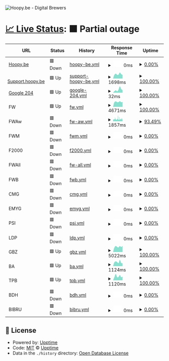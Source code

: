 ![Hoopy.be - Digital Brewers](https://hoopy.be/img/Hoopy.be-logo.jpg "Hoopy.be - Digital Brewers")

# [📈 Live Status](https://hoopybe.github.io/uptime): <!--live status--> **🟧 Partial outage**

<!--start: status pages-->
<!-- This summary is generated by Upptime (https://github.com/upptime/upptime) -->
<!-- Do not edit this manually, your changes will be overwritten -->
<!-- prettier-ignore -->
| URL | Status | History | Response Time | Uptime |
| --- | ------ | ------- | ------------- | ------ |
| <img alt="" src="https://icons.duckduckgo.com/ip3/hoopy.be.ico" height="13"> [Hoopy.be](https://hoopy.be) | 🟥 Down | [hoopy-be.yml](https://github.com/hoopybe/uptime/commits/HEAD/history/hoopy-be.yml) | <details><summary><img alt="Response time graph" src="./graphs/hoopy-be/response-time-week.png" height="20"> 0ms</summary><br><a href="https://hoopybe.github.io/uptime/history/hoopy-be"><img alt="Response time 874" src="https://img.shields.io/endpoint?url=https%3A%2F%2Fraw.githubusercontent.com%2Fhoopybe%2Fuptime%2FHEAD%2Fapi%2Fhoopy-be%2Fresponse-time.json"></a><br><a href="https://hoopybe.github.io/uptime/history/hoopy-be"><img alt="24-hour response time 0" src="https://img.shields.io/endpoint?url=https%3A%2F%2Fraw.githubusercontent.com%2Fhoopybe%2Fuptime%2FHEAD%2Fapi%2Fhoopy-be%2Fresponse-time-day.json"></a><br><a href="https://hoopybe.github.io/uptime/history/hoopy-be"><img alt="7-day response time 0" src="https://img.shields.io/endpoint?url=https%3A%2F%2Fraw.githubusercontent.com%2Fhoopybe%2Fuptime%2FHEAD%2Fapi%2Fhoopy-be%2Fresponse-time-week.json"></a><br><a href="https://hoopybe.github.io/uptime/history/hoopy-be"><img alt="30-day response time 0" src="https://img.shields.io/endpoint?url=https%3A%2F%2Fraw.githubusercontent.com%2Fhoopybe%2Fuptime%2FHEAD%2Fapi%2Fhoopy-be%2Fresponse-time-month.json"></a><br><a href="https://hoopybe.github.io/uptime/history/hoopy-be"><img alt="1-year response time 889" src="https://img.shields.io/endpoint?url=https%3A%2F%2Fraw.githubusercontent.com%2Fhoopybe%2Fuptime%2FHEAD%2Fapi%2Fhoopy-be%2Fresponse-time-year.json"></a></details> | <details><summary><a href="https://hoopybe.github.io/uptime/history/hoopy-be">0.00%</a></summary><a href="https://hoopybe.github.io/uptime/history/hoopy-be"><img alt="All-time uptime 89.22%" src="https://img.shields.io/endpoint?url=https%3A%2F%2Fraw.githubusercontent.com%2Fhoopybe%2Fuptime%2FHEAD%2Fapi%2Fhoopy-be%2Fuptime.json"></a><br><a href="https://hoopybe.github.io/uptime/history/hoopy-be"><img alt="24-hour uptime 0.00%" src="https://img.shields.io/endpoint?url=https%3A%2F%2Fraw.githubusercontent.com%2Fhoopybe%2Fuptime%2FHEAD%2Fapi%2Fhoopy-be%2Fuptime-day.json"></a><br><a href="https://hoopybe.github.io/uptime/history/hoopy-be"><img alt="7-day uptime 0.00%" src="https://img.shields.io/endpoint?url=https%3A%2F%2Fraw.githubusercontent.com%2Fhoopybe%2Fuptime%2FHEAD%2Fapi%2Fhoopy-be%2Fuptime-week.json"></a><br><a href="https://hoopybe.github.io/uptime/history/hoopy-be"><img alt="30-day uptime 0.00%" src="https://img.shields.io/endpoint?url=https%3A%2F%2Fraw.githubusercontent.com%2Fhoopybe%2Fuptime%2FHEAD%2Fapi%2Fhoopy-be%2Fuptime-month.json"></a><br><a href="https://hoopybe.github.io/uptime/history/hoopy-be"><img alt="1-year uptime 65.80%" src="https://img.shields.io/endpoint?url=https%3A%2F%2Fraw.githubusercontent.com%2Fhoopybe%2Fuptime%2FHEAD%2Fapi%2Fhoopy-be%2Fuptime-year.json"></a></details>
| <img alt="" src="https://icons.duckduckgo.com/ip3/support.hoopy.be.ico" height="13"> [Support.hoopy.be](https://support.hoopy.be) | 🟩 Up | [support-hoopy-be.yml](https://github.com/hoopybe/uptime/commits/HEAD/history/support-hoopy-be.yml) | <details><summary><img alt="Response time graph" src="./graphs/support-hoopy-be/response-time-week.png" height="20"> 1698ms</summary><br><a href="https://hoopybe.github.io/uptime/history/support-hoopy-be"><img alt="Response time 1783" src="https://img.shields.io/endpoint?url=https%3A%2F%2Fraw.githubusercontent.com%2Fhoopybe%2Fuptime%2FHEAD%2Fapi%2Fsupport-hoopy-be%2Fresponse-time.json"></a><br><a href="https://hoopybe.github.io/uptime/history/support-hoopy-be"><img alt="24-hour response time 1437" src="https://img.shields.io/endpoint?url=https%3A%2F%2Fraw.githubusercontent.com%2Fhoopybe%2Fuptime%2FHEAD%2Fapi%2Fsupport-hoopy-be%2Fresponse-time-day.json"></a><br><a href="https://hoopybe.github.io/uptime/history/support-hoopy-be"><img alt="7-day response time 1698" src="https://img.shields.io/endpoint?url=https%3A%2F%2Fraw.githubusercontent.com%2Fhoopybe%2Fuptime%2FHEAD%2Fapi%2Fsupport-hoopy-be%2Fresponse-time-week.json"></a><br><a href="https://hoopybe.github.io/uptime/history/support-hoopy-be"><img alt="30-day response time 1625" src="https://img.shields.io/endpoint?url=https%3A%2F%2Fraw.githubusercontent.com%2Fhoopybe%2Fuptime%2FHEAD%2Fapi%2Fsupport-hoopy-be%2Fresponse-time-month.json"></a><br><a href="https://hoopybe.github.io/uptime/history/support-hoopy-be"><img alt="1-year response time 1737" src="https://img.shields.io/endpoint?url=https%3A%2F%2Fraw.githubusercontent.com%2Fhoopybe%2Fuptime%2FHEAD%2Fapi%2Fsupport-hoopy-be%2Fresponse-time-year.json"></a></details> | <details><summary><a href="https://hoopybe.github.io/uptime/history/support-hoopy-be">100.00%</a></summary><a href="https://hoopybe.github.io/uptime/history/support-hoopy-be"><img alt="All-time uptime 99.98%" src="https://img.shields.io/endpoint?url=https%3A%2F%2Fraw.githubusercontent.com%2Fhoopybe%2Fuptime%2FHEAD%2Fapi%2Fsupport-hoopy-be%2Fuptime.json"></a><br><a href="https://hoopybe.github.io/uptime/history/support-hoopy-be"><img alt="24-hour uptime 100.00%" src="https://img.shields.io/endpoint?url=https%3A%2F%2Fraw.githubusercontent.com%2Fhoopybe%2Fuptime%2FHEAD%2Fapi%2Fsupport-hoopy-be%2Fuptime-day.json"></a><br><a href="https://hoopybe.github.io/uptime/history/support-hoopy-be"><img alt="7-day uptime 100.00%" src="https://img.shields.io/endpoint?url=https%3A%2F%2Fraw.githubusercontent.com%2Fhoopybe%2Fuptime%2FHEAD%2Fapi%2Fsupport-hoopy-be%2Fuptime-week.json"></a><br><a href="https://hoopybe.github.io/uptime/history/support-hoopy-be"><img alt="30-day uptime 100.00%" src="https://img.shields.io/endpoint?url=https%3A%2F%2Fraw.githubusercontent.com%2Fhoopybe%2Fuptime%2FHEAD%2Fapi%2Fsupport-hoopy-be%2Fuptime-month.json"></a><br><a href="https://hoopybe.github.io/uptime/history/support-hoopy-be"><img alt="1-year uptime 100.00%" src="https://img.shields.io/endpoint?url=https%3A%2F%2Fraw.githubusercontent.com%2Fhoopybe%2Fuptime%2FHEAD%2Fapi%2Fsupport-hoopy-be%2Fuptime-year.json"></a></details>
| <img alt="" src="https://icons.duckduckgo.com/ip3/google.com.ico" height="13"> [Google 204](https://google.com/generate_204) | 🟩 Up | [google-204.yml](https://github.com/hoopybe/uptime/commits/HEAD/history/google-204.yml) | <details><summary><img alt="Response time graph" src="./graphs/google-204/response-time-week.png" height="20"> 32ms</summary><br><a href="https://hoopybe.github.io/uptime/history/google-204"><img alt="Response time 53" src="https://img.shields.io/endpoint?url=https%3A%2F%2Fraw.githubusercontent.com%2Fhoopybe%2Fuptime%2FHEAD%2Fapi%2Fgoogle-204%2Fresponse-time.json"></a><br><a href="https://hoopybe.github.io/uptime/history/google-204"><img alt="24-hour response time 27" src="https://img.shields.io/endpoint?url=https%3A%2F%2Fraw.githubusercontent.com%2Fhoopybe%2Fuptime%2FHEAD%2Fapi%2Fgoogle-204%2Fresponse-time-day.json"></a><br><a href="https://hoopybe.github.io/uptime/history/google-204"><img alt="7-day response time 32" src="https://img.shields.io/endpoint?url=https%3A%2F%2Fraw.githubusercontent.com%2Fhoopybe%2Fuptime%2FHEAD%2Fapi%2Fgoogle-204%2Fresponse-time-week.json"></a><br><a href="https://hoopybe.github.io/uptime/history/google-204"><img alt="30-day response time 32" src="https://img.shields.io/endpoint?url=https%3A%2F%2Fraw.githubusercontent.com%2Fhoopybe%2Fuptime%2FHEAD%2Fapi%2Fgoogle-204%2Fresponse-time-month.json"></a><br><a href="https://hoopybe.github.io/uptime/history/google-204"><img alt="1-year response time 54" src="https://img.shields.io/endpoint?url=https%3A%2F%2Fraw.githubusercontent.com%2Fhoopybe%2Fuptime%2FHEAD%2Fapi%2Fgoogle-204%2Fresponse-time-year.json"></a></details> | <details><summary><a href="https://hoopybe.github.io/uptime/history/google-204">100.00%</a></summary><a href="https://hoopybe.github.io/uptime/history/google-204"><img alt="All-time uptime 100.00%" src="https://img.shields.io/endpoint?url=https%3A%2F%2Fraw.githubusercontent.com%2Fhoopybe%2Fuptime%2FHEAD%2Fapi%2Fgoogle-204%2Fuptime.json"></a><br><a href="https://hoopybe.github.io/uptime/history/google-204"><img alt="24-hour uptime 100.00%" src="https://img.shields.io/endpoint?url=https%3A%2F%2Fraw.githubusercontent.com%2Fhoopybe%2Fuptime%2FHEAD%2Fapi%2Fgoogle-204%2Fuptime-day.json"></a><br><a href="https://hoopybe.github.io/uptime/history/google-204"><img alt="7-day uptime 100.00%" src="https://img.shields.io/endpoint?url=https%3A%2F%2Fraw.githubusercontent.com%2Fhoopybe%2Fuptime%2FHEAD%2Fapi%2Fgoogle-204%2Fuptime-week.json"></a><br><a href="https://hoopybe.github.io/uptime/history/google-204"><img alt="30-day uptime 100.00%" src="https://img.shields.io/endpoint?url=https%3A%2F%2Fraw.githubusercontent.com%2Fhoopybe%2Fuptime%2FHEAD%2Fapi%2Fgoogle-204%2Fuptime-month.json"></a><br><a href="https://hoopybe.github.io/uptime/history/google-204"><img alt="1-year uptime 100.00%" src="https://img.shields.io/endpoint?url=https%3A%2F%2Fraw.githubusercontent.com%2Fhoopybe%2Fuptime%2FHEAD%2Fapi%2Fgoogle-204%2Fuptime-year.json"></a></details>
| <img alt="" src="https://icons.duckduckgo.com/ip3/null.ico" height="13"> FW | 🟩 Up | [fw.yml](https://github.com/hoopybe/uptime/commits/HEAD/history/fw.yml) | <details><summary><img alt="Response time graph" src="./graphs/fw/response-time-week.png" height="20"> 4671ms</summary><br><a href="https://hoopybe.github.io/uptime/history/fw"><img alt="Response time 4195" src="https://img.shields.io/endpoint?url=https%3A%2F%2Fraw.githubusercontent.com%2Fhoopybe%2Fuptime%2FHEAD%2Fapi%2Ffw%2Fresponse-time.json"></a><br><a href="https://hoopybe.github.io/uptime/history/fw"><img alt="24-hour response time 4649" src="https://img.shields.io/endpoint?url=https%3A%2F%2Fraw.githubusercontent.com%2Fhoopybe%2Fuptime%2FHEAD%2Fapi%2Ffw%2Fresponse-time-day.json"></a><br><a href="https://hoopybe.github.io/uptime/history/fw"><img alt="7-day response time 4671" src="https://img.shields.io/endpoint?url=https%3A%2F%2Fraw.githubusercontent.com%2Fhoopybe%2Fuptime%2FHEAD%2Fapi%2Ffw%2Fresponse-time-week.json"></a><br><a href="https://hoopybe.github.io/uptime/history/fw"><img alt="30-day response time 4629" src="https://img.shields.io/endpoint?url=https%3A%2F%2Fraw.githubusercontent.com%2Fhoopybe%2Fuptime%2FHEAD%2Fapi%2Ffw%2Fresponse-time-month.json"></a><br><a href="https://hoopybe.github.io/uptime/history/fw"><img alt="1-year response time 4737" src="https://img.shields.io/endpoint?url=https%3A%2F%2Fraw.githubusercontent.com%2Fhoopybe%2Fuptime%2FHEAD%2Fapi%2Ffw%2Fresponse-time-year.json"></a></details> | <details><summary><a href="https://hoopybe.github.io/uptime/history/fw">100.00%</a></summary><a href="https://hoopybe.github.io/uptime/history/fw"><img alt="All-time uptime 99.94%" src="https://img.shields.io/endpoint?url=https%3A%2F%2Fraw.githubusercontent.com%2Fhoopybe%2Fuptime%2FHEAD%2Fapi%2Ffw%2Fuptime.json"></a><br><a href="https://hoopybe.github.io/uptime/history/fw"><img alt="24-hour uptime 100.00%" src="https://img.shields.io/endpoint?url=https%3A%2F%2Fraw.githubusercontent.com%2Fhoopybe%2Fuptime%2FHEAD%2Fapi%2Ffw%2Fuptime-day.json"></a><br><a href="https://hoopybe.github.io/uptime/history/fw"><img alt="7-day uptime 100.00%" src="https://img.shields.io/endpoint?url=https%3A%2F%2Fraw.githubusercontent.com%2Fhoopybe%2Fuptime%2FHEAD%2Fapi%2Ffw%2Fuptime-week.json"></a><br><a href="https://hoopybe.github.io/uptime/history/fw"><img alt="30-day uptime 100.00%" src="https://img.shields.io/endpoint?url=https%3A%2F%2Fraw.githubusercontent.com%2Fhoopybe%2Fuptime%2FHEAD%2Fapi%2Ffw%2Fuptime-month.json"></a><br><a href="https://hoopybe.github.io/uptime/history/fw"><img alt="1-year uptime 99.89%" src="https://img.shields.io/endpoint?url=https%3A%2F%2Fraw.githubusercontent.com%2Fhoopybe%2Fuptime%2FHEAD%2Fapi%2Ffw%2Fuptime-year.json"></a></details>
| <img alt="" src="https://icons.duckduckgo.com/ip3/null.ico" height="13"> FWAw | 🟥 Down | [fw-aw.yml](https://github.com/hoopybe/uptime/commits/HEAD/history/fw-aw.yml) | <details><summary><img alt="Response time graph" src="./graphs/fw-aw/response-time-week.png" height="20"> 1857ms</summary><br><a href="https://hoopybe.github.io/uptime/history/fw-aw"><img alt="Response time 1800" src="https://img.shields.io/endpoint?url=https%3A%2F%2Fraw.githubusercontent.com%2Fhoopybe%2Fuptime%2FHEAD%2Fapi%2Ffw-aw%2Fresponse-time.json"></a><br><a href="https://hoopybe.github.io/uptime/history/fw-aw"><img alt="24-hour response time 1796" src="https://img.shields.io/endpoint?url=https%3A%2F%2Fraw.githubusercontent.com%2Fhoopybe%2Fuptime%2FHEAD%2Fapi%2Ffw-aw%2Fresponse-time-day.json"></a><br><a href="https://hoopybe.github.io/uptime/history/fw-aw"><img alt="7-day response time 1857" src="https://img.shields.io/endpoint?url=https%3A%2F%2Fraw.githubusercontent.com%2Fhoopybe%2Fuptime%2FHEAD%2Fapi%2Ffw-aw%2Fresponse-time-week.json"></a><br><a href="https://hoopybe.github.io/uptime/history/fw-aw"><img alt="30-day response time 1857" src="https://img.shields.io/endpoint?url=https%3A%2F%2Fraw.githubusercontent.com%2Fhoopybe%2Fuptime%2FHEAD%2Fapi%2Ffw-aw%2Fresponse-time-month.json"></a><br><a href="https://hoopybe.github.io/uptime/history/fw-aw"><img alt="1-year response time 1816" src="https://img.shields.io/endpoint?url=https%3A%2F%2Fraw.githubusercontent.com%2Fhoopybe%2Fuptime%2FHEAD%2Fapi%2Ffw-aw%2Fresponse-time-year.json"></a></details> | <details><summary><a href="https://hoopybe.github.io/uptime/history/fw-aw">93.49%</a></summary><a href="https://hoopybe.github.io/uptime/history/fw-aw"><img alt="All-time uptime 99.84%" src="https://img.shields.io/endpoint?url=https%3A%2F%2Fraw.githubusercontent.com%2Fhoopybe%2Fuptime%2FHEAD%2Fapi%2Ffw-aw%2Fuptime.json"></a><br><a href="https://hoopybe.github.io/uptime/history/fw-aw"><img alt="24-hour uptime 91.44%" src="https://img.shields.io/endpoint?url=https%3A%2F%2Fraw.githubusercontent.com%2Fhoopybe%2Fuptime%2FHEAD%2Fapi%2Ffw-aw%2Fuptime-day.json"></a><br><a href="https://hoopybe.github.io/uptime/history/fw-aw"><img alt="7-day uptime 93.49%" src="https://img.shields.io/endpoint?url=https%3A%2F%2Fraw.githubusercontent.com%2Fhoopybe%2Fuptime%2FHEAD%2Fapi%2Ffw-aw%2Fuptime-week.json"></a><br><a href="https://hoopybe.github.io/uptime/history/fw-aw"><img alt="30-day uptime 93.55%" src="https://img.shields.io/endpoint?url=https%3A%2F%2Fraw.githubusercontent.com%2Fhoopybe%2Fuptime%2FHEAD%2Fapi%2Ffw-aw%2Fuptime-month.json"></a><br><a href="https://hoopybe.github.io/uptime/history/fw-aw"><img alt="1-year uptime 99.46%" src="https://img.shields.io/endpoint?url=https%3A%2F%2Fraw.githubusercontent.com%2Fhoopybe%2Fuptime%2FHEAD%2Fapi%2Ffw-aw%2Fuptime-year.json"></a></details>
| <img alt="" src="https://icons.duckduckgo.com/ip3/null.ico" height="13"> FWM | 🟥 Down | [fwm.yml](https://github.com/hoopybe/uptime/commits/HEAD/history/fwm.yml) | <details><summary><img alt="Response time graph" src="./graphs/fwm/response-time-week.png" height="20"> 0ms</summary><br><a href="https://hoopybe.github.io/uptime/history/fwm"><img alt="Response time 2108" src="https://img.shields.io/endpoint?url=https%3A%2F%2Fraw.githubusercontent.com%2Fhoopybe%2Fuptime%2FHEAD%2Fapi%2Ffwm%2Fresponse-time.json"></a><br><a href="https://hoopybe.github.io/uptime/history/fwm"><img alt="24-hour response time 0" src="https://img.shields.io/endpoint?url=https%3A%2F%2Fraw.githubusercontent.com%2Fhoopybe%2Fuptime%2FHEAD%2Fapi%2Ffwm%2Fresponse-time-day.json"></a><br><a href="https://hoopybe.github.io/uptime/history/fwm"><img alt="7-day response time 0" src="https://img.shields.io/endpoint?url=https%3A%2F%2Fraw.githubusercontent.com%2Fhoopybe%2Fuptime%2FHEAD%2Fapi%2Ffwm%2Fresponse-time-week.json"></a><br><a href="https://hoopybe.github.io/uptime/history/fwm"><img alt="30-day response time 0" src="https://img.shields.io/endpoint?url=https%3A%2F%2Fraw.githubusercontent.com%2Fhoopybe%2Fuptime%2FHEAD%2Fapi%2Ffwm%2Fresponse-time-month.json"></a><br><a href="https://hoopybe.github.io/uptime/history/fwm"><img alt="1-year response time 0" src="https://img.shields.io/endpoint?url=https%3A%2F%2Fraw.githubusercontent.com%2Fhoopybe%2Fuptime%2FHEAD%2Fapi%2Ffwm%2Fresponse-time-year.json"></a></details> | <details><summary><a href="https://hoopybe.github.io/uptime/history/fwm">0.00%</a></summary><a href="https://hoopybe.github.io/uptime/history/fwm"><img alt="All-time uptime 66.72%" src="https://img.shields.io/endpoint?url=https%3A%2F%2Fraw.githubusercontent.com%2Fhoopybe%2Fuptime%2FHEAD%2Fapi%2Ffwm%2Fuptime.json"></a><br><a href="https://hoopybe.github.io/uptime/history/fwm"><img alt="24-hour uptime 0.00%" src="https://img.shields.io/endpoint?url=https%3A%2F%2Fraw.githubusercontent.com%2Fhoopybe%2Fuptime%2FHEAD%2Fapi%2Ffwm%2Fuptime-day.json"></a><br><a href="https://hoopybe.github.io/uptime/history/fwm"><img alt="7-day uptime 0.00%" src="https://img.shields.io/endpoint?url=https%3A%2F%2Fraw.githubusercontent.com%2Fhoopybe%2Fuptime%2FHEAD%2Fapi%2Ffwm%2Fuptime-week.json"></a><br><a href="https://hoopybe.github.io/uptime/history/fwm"><img alt="30-day uptime 0.00%" src="https://img.shields.io/endpoint?url=https%3A%2F%2Fraw.githubusercontent.com%2Fhoopybe%2Fuptime%2FHEAD%2Fapi%2Ffwm%2Fuptime-month.json"></a><br><a href="https://hoopybe.github.io/uptime/history/fwm"><img alt="1-year uptime 0.00%" src="https://img.shields.io/endpoint?url=https%3A%2F%2Fraw.githubusercontent.com%2Fhoopybe%2Fuptime%2FHEAD%2Fapi%2Ffwm%2Fuptime-year.json"></a></details>
| <img alt="" src="https://icons.duckduckgo.com/ip3/null.ico" height="13"> F2000 | 🟥 Down | [f2000.yml](https://github.com/hoopybe/uptime/commits/HEAD/history/f2000.yml) | <details><summary><img alt="Response time graph" src="./graphs/f2000/response-time-week.png" height="20"> 0ms</summary><br><a href="https://hoopybe.github.io/uptime/history/f2000"><img alt="Response time 0" src="https://img.shields.io/endpoint?url=https%3A%2F%2Fraw.githubusercontent.com%2Fhoopybe%2Fuptime%2FHEAD%2Fapi%2Ff2000%2Fresponse-time.json"></a><br><a href="https://hoopybe.github.io/uptime/history/f2000"><img alt="24-hour response time 0" src="https://img.shields.io/endpoint?url=https%3A%2F%2Fraw.githubusercontent.com%2Fhoopybe%2Fuptime%2FHEAD%2Fapi%2Ff2000%2Fresponse-time-day.json"></a><br><a href="https://hoopybe.github.io/uptime/history/f2000"><img alt="7-day response time 0" src="https://img.shields.io/endpoint?url=https%3A%2F%2Fraw.githubusercontent.com%2Fhoopybe%2Fuptime%2FHEAD%2Fapi%2Ff2000%2Fresponse-time-week.json"></a><br><a href="https://hoopybe.github.io/uptime/history/f2000"><img alt="30-day response time 0" src="https://img.shields.io/endpoint?url=https%3A%2F%2Fraw.githubusercontent.com%2Fhoopybe%2Fuptime%2FHEAD%2Fapi%2Ff2000%2Fresponse-time-month.json"></a><br><a href="https://hoopybe.github.io/uptime/history/f2000"><img alt="1-year response time 0" src="https://img.shields.io/endpoint?url=https%3A%2F%2Fraw.githubusercontent.com%2Fhoopybe%2Fuptime%2FHEAD%2Fapi%2Ff2000%2Fresponse-time-year.json"></a></details> | <details><summary><a href="https://hoopybe.github.io/uptime/history/f2000">0.00%</a></summary><a href="https://hoopybe.github.io/uptime/history/f2000"><img alt="All-time uptime 48.15%" src="https://img.shields.io/endpoint?url=https%3A%2F%2Fraw.githubusercontent.com%2Fhoopybe%2Fuptime%2FHEAD%2Fapi%2Ff2000%2Fuptime.json"></a><br><a href="https://hoopybe.github.io/uptime/history/f2000"><img alt="24-hour uptime 0.00%" src="https://img.shields.io/endpoint?url=https%3A%2F%2Fraw.githubusercontent.com%2Fhoopybe%2Fuptime%2FHEAD%2Fapi%2Ff2000%2Fuptime-day.json"></a><br><a href="https://hoopybe.github.io/uptime/history/f2000"><img alt="7-day uptime 0.00%" src="https://img.shields.io/endpoint?url=https%3A%2F%2Fraw.githubusercontent.com%2Fhoopybe%2Fuptime%2FHEAD%2Fapi%2Ff2000%2Fuptime-week.json"></a><br><a href="https://hoopybe.github.io/uptime/history/f2000"><img alt="30-day uptime 0.00%" src="https://img.shields.io/endpoint?url=https%3A%2F%2Fraw.githubusercontent.com%2Fhoopybe%2Fuptime%2FHEAD%2Fapi%2Ff2000%2Fuptime-month.json"></a><br><a href="https://hoopybe.github.io/uptime/history/f2000"><img alt="1-year uptime 0.00%" src="https://img.shields.io/endpoint?url=https%3A%2F%2Fraw.githubusercontent.com%2Fhoopybe%2Fuptime%2FHEAD%2Fapi%2Ff2000%2Fuptime-year.json"></a></details>
| <img alt="" src="https://icons.duckduckgo.com/ip3/null.ico" height="13"> FWAll | 🟥 Down | [fw-all.yml](https://github.com/hoopybe/uptime/commits/HEAD/history/fw-all.yml) | <details><summary><img alt="Response time graph" src="./graphs/fw-all/response-time-week.png" height="20"> 0ms</summary><br><a href="https://hoopybe.github.io/uptime/history/fw-all"><img alt="Response time 1112" src="https://img.shields.io/endpoint?url=https%3A%2F%2Fraw.githubusercontent.com%2Fhoopybe%2Fuptime%2FHEAD%2Fapi%2Ffw-all%2Fresponse-time.json"></a><br><a href="https://hoopybe.github.io/uptime/history/fw-all"><img alt="24-hour response time 0" src="https://img.shields.io/endpoint?url=https%3A%2F%2Fraw.githubusercontent.com%2Fhoopybe%2Fuptime%2FHEAD%2Fapi%2Ffw-all%2Fresponse-time-day.json"></a><br><a href="https://hoopybe.github.io/uptime/history/fw-all"><img alt="7-day response time 0" src="https://img.shields.io/endpoint?url=https%3A%2F%2Fraw.githubusercontent.com%2Fhoopybe%2Fuptime%2FHEAD%2Fapi%2Ffw-all%2Fresponse-time-week.json"></a><br><a href="https://hoopybe.github.io/uptime/history/fw-all"><img alt="30-day response time 0" src="https://img.shields.io/endpoint?url=https%3A%2F%2Fraw.githubusercontent.com%2Fhoopybe%2Fuptime%2FHEAD%2Fapi%2Ffw-all%2Fresponse-time-month.json"></a><br><a href="https://hoopybe.github.io/uptime/history/fw-all"><img alt="1-year response time 0" src="https://img.shields.io/endpoint?url=https%3A%2F%2Fraw.githubusercontent.com%2Fhoopybe%2Fuptime%2FHEAD%2Fapi%2Ffw-all%2Fresponse-time-year.json"></a></details> | <details><summary><a href="https://hoopybe.github.io/uptime/history/fw-all">0.00%</a></summary><a href="https://hoopybe.github.io/uptime/history/fw-all"><img alt="All-time uptime 66.72%" src="https://img.shields.io/endpoint?url=https%3A%2F%2Fraw.githubusercontent.com%2Fhoopybe%2Fuptime%2FHEAD%2Fapi%2Ffw-all%2Fuptime.json"></a><br><a href="https://hoopybe.github.io/uptime/history/fw-all"><img alt="24-hour uptime 0.00%" src="https://img.shields.io/endpoint?url=https%3A%2F%2Fraw.githubusercontent.com%2Fhoopybe%2Fuptime%2FHEAD%2Fapi%2Ffw-all%2Fuptime-day.json"></a><br><a href="https://hoopybe.github.io/uptime/history/fw-all"><img alt="7-day uptime 0.00%" src="https://img.shields.io/endpoint?url=https%3A%2F%2Fraw.githubusercontent.com%2Fhoopybe%2Fuptime%2FHEAD%2Fapi%2Ffw-all%2Fuptime-week.json"></a><br><a href="https://hoopybe.github.io/uptime/history/fw-all"><img alt="30-day uptime 0.00%" src="https://img.shields.io/endpoint?url=https%3A%2F%2Fraw.githubusercontent.com%2Fhoopybe%2Fuptime%2FHEAD%2Fapi%2Ffw-all%2Fuptime-month.json"></a><br><a href="https://hoopybe.github.io/uptime/history/fw-all"><img alt="1-year uptime 0.00%" src="https://img.shields.io/endpoint?url=https%3A%2F%2Fraw.githubusercontent.com%2Fhoopybe%2Fuptime%2FHEAD%2Fapi%2Ffw-all%2Fuptime-year.json"></a></details>
| <img alt="" src="https://icons.duckduckgo.com/ip3/null.ico" height="13"> FWB | 🟥 Down | [fwb.yml](https://github.com/hoopybe/uptime/commits/HEAD/history/fwb.yml) | <details><summary><img alt="Response time graph" src="./graphs/fwb/response-time-week.png" height="20"> 0ms</summary><br><a href="https://hoopybe.github.io/uptime/history/fwb"><img alt="Response time 914" src="https://img.shields.io/endpoint?url=https%3A%2F%2Fraw.githubusercontent.com%2Fhoopybe%2Fuptime%2FHEAD%2Fapi%2Ffwb%2Fresponse-time.json"></a><br><a href="https://hoopybe.github.io/uptime/history/fwb"><img alt="24-hour response time 0" src="https://img.shields.io/endpoint?url=https%3A%2F%2Fraw.githubusercontent.com%2Fhoopybe%2Fuptime%2FHEAD%2Fapi%2Ffwb%2Fresponse-time-day.json"></a><br><a href="https://hoopybe.github.io/uptime/history/fwb"><img alt="7-day response time 0" src="https://img.shields.io/endpoint?url=https%3A%2F%2Fraw.githubusercontent.com%2Fhoopybe%2Fuptime%2FHEAD%2Fapi%2Ffwb%2Fresponse-time-week.json"></a><br><a href="https://hoopybe.github.io/uptime/history/fwb"><img alt="30-day response time 0" src="https://img.shields.io/endpoint?url=https%3A%2F%2Fraw.githubusercontent.com%2Fhoopybe%2Fuptime%2FHEAD%2Fapi%2Ffwb%2Fresponse-time-month.json"></a><br><a href="https://hoopybe.github.io/uptime/history/fwb"><img alt="1-year response time 0" src="https://img.shields.io/endpoint?url=https%3A%2F%2Fraw.githubusercontent.com%2Fhoopybe%2Fuptime%2FHEAD%2Fapi%2Ffwb%2Fresponse-time-year.json"></a></details> | <details><summary><a href="https://hoopybe.github.io/uptime/history/fwb">0.00%</a></summary><a href="https://hoopybe.github.io/uptime/history/fwb"><img alt="All-time uptime 66.72%" src="https://img.shields.io/endpoint?url=https%3A%2F%2Fraw.githubusercontent.com%2Fhoopybe%2Fuptime%2FHEAD%2Fapi%2Ffwb%2Fuptime.json"></a><br><a href="https://hoopybe.github.io/uptime/history/fwb"><img alt="24-hour uptime 0.00%" src="https://img.shields.io/endpoint?url=https%3A%2F%2Fraw.githubusercontent.com%2Fhoopybe%2Fuptime%2FHEAD%2Fapi%2Ffwb%2Fuptime-day.json"></a><br><a href="https://hoopybe.github.io/uptime/history/fwb"><img alt="7-day uptime 0.00%" src="https://img.shields.io/endpoint?url=https%3A%2F%2Fraw.githubusercontent.com%2Fhoopybe%2Fuptime%2FHEAD%2Fapi%2Ffwb%2Fuptime-week.json"></a><br><a href="https://hoopybe.github.io/uptime/history/fwb"><img alt="30-day uptime 0.00%" src="https://img.shields.io/endpoint?url=https%3A%2F%2Fraw.githubusercontent.com%2Fhoopybe%2Fuptime%2FHEAD%2Fapi%2Ffwb%2Fuptime-month.json"></a><br><a href="https://hoopybe.github.io/uptime/history/fwb"><img alt="1-year uptime 0.00%" src="https://img.shields.io/endpoint?url=https%3A%2F%2Fraw.githubusercontent.com%2Fhoopybe%2Fuptime%2FHEAD%2Fapi%2Ffwb%2Fuptime-year.json"></a></details>
| <img alt="" src="https://icons.duckduckgo.com/ip3/null.ico" height="13"> CMG | 🟥 Down | [cmg.yml](https://github.com/hoopybe/uptime/commits/HEAD/history/cmg.yml) | <details><summary><img alt="Response time graph" src="./graphs/cmg/response-time-week.png" height="20"> 0ms</summary><br><a href="https://hoopybe.github.io/uptime/history/cmg"><img alt="Response time 1281" src="https://img.shields.io/endpoint?url=https%3A%2F%2Fraw.githubusercontent.com%2Fhoopybe%2Fuptime%2FHEAD%2Fapi%2Fcmg%2Fresponse-time.json"></a><br><a href="https://hoopybe.github.io/uptime/history/cmg"><img alt="24-hour response time 0" src="https://img.shields.io/endpoint?url=https%3A%2F%2Fraw.githubusercontent.com%2Fhoopybe%2Fuptime%2FHEAD%2Fapi%2Fcmg%2Fresponse-time-day.json"></a><br><a href="https://hoopybe.github.io/uptime/history/cmg"><img alt="7-day response time 0" src="https://img.shields.io/endpoint?url=https%3A%2F%2Fraw.githubusercontent.com%2Fhoopybe%2Fuptime%2FHEAD%2Fapi%2Fcmg%2Fresponse-time-week.json"></a><br><a href="https://hoopybe.github.io/uptime/history/cmg"><img alt="30-day response time 0" src="https://img.shields.io/endpoint?url=https%3A%2F%2Fraw.githubusercontent.com%2Fhoopybe%2Fuptime%2FHEAD%2Fapi%2Fcmg%2Fresponse-time-month.json"></a><br><a href="https://hoopybe.github.io/uptime/history/cmg"><img alt="1-year response time 1166" src="https://img.shields.io/endpoint?url=https%3A%2F%2Fraw.githubusercontent.com%2Fhoopybe%2Fuptime%2FHEAD%2Fapi%2Fcmg%2Fresponse-time-year.json"></a></details> | <details><summary><a href="https://hoopybe.github.io/uptime/history/cmg">0.00%</a></summary><a href="https://hoopybe.github.io/uptime/history/cmg"><img alt="All-time uptime 92.34%" src="https://img.shields.io/endpoint?url=https%3A%2F%2Fraw.githubusercontent.com%2Fhoopybe%2Fuptime%2FHEAD%2Fapi%2Fcmg%2Fuptime.json"></a><br><a href="https://hoopybe.github.io/uptime/history/cmg"><img alt="24-hour uptime 0.00%" src="https://img.shields.io/endpoint?url=https%3A%2F%2Fraw.githubusercontent.com%2Fhoopybe%2Fuptime%2FHEAD%2Fapi%2Fcmg%2Fuptime-day.json"></a><br><a href="https://hoopybe.github.io/uptime/history/cmg"><img alt="7-day uptime 0.00%" src="https://img.shields.io/endpoint?url=https%3A%2F%2Fraw.githubusercontent.com%2Fhoopybe%2Fuptime%2FHEAD%2Fapi%2Fcmg%2Fuptime-week.json"></a><br><a href="https://hoopybe.github.io/uptime/history/cmg"><img alt="30-day uptime 0.00%" src="https://img.shields.io/endpoint?url=https%3A%2F%2Fraw.githubusercontent.com%2Fhoopybe%2Fuptime%2FHEAD%2Fapi%2Fcmg%2Fuptime-month.json"></a><br><a href="https://hoopybe.github.io/uptime/history/cmg"><img alt="1-year uptime 74.91%" src="https://img.shields.io/endpoint?url=https%3A%2F%2Fraw.githubusercontent.com%2Fhoopybe%2Fuptime%2FHEAD%2Fapi%2Fcmg%2Fuptime-year.json"></a></details>
| <img alt="" src="https://icons.duckduckgo.com/ip3/null.ico" height="13"> EMYG | 🟥 Down | [emyg.yml](https://github.com/hoopybe/uptime/commits/HEAD/history/emyg.yml) | <details><summary><img alt="Response time graph" src="./graphs/emyg/response-time-week.png" height="20"> 0ms</summary><br><a href="https://hoopybe.github.io/uptime/history/emyg"><img alt="Response time 925" src="https://img.shields.io/endpoint?url=https%3A%2F%2Fraw.githubusercontent.com%2Fhoopybe%2Fuptime%2FHEAD%2Fapi%2Femyg%2Fresponse-time.json"></a><br><a href="https://hoopybe.github.io/uptime/history/emyg"><img alt="24-hour response time 0" src="https://img.shields.io/endpoint?url=https%3A%2F%2Fraw.githubusercontent.com%2Fhoopybe%2Fuptime%2FHEAD%2Fapi%2Femyg%2Fresponse-time-day.json"></a><br><a href="https://hoopybe.github.io/uptime/history/emyg"><img alt="7-day response time 0" src="https://img.shields.io/endpoint?url=https%3A%2F%2Fraw.githubusercontent.com%2Fhoopybe%2Fuptime%2FHEAD%2Fapi%2Femyg%2Fresponse-time-week.json"></a><br><a href="https://hoopybe.github.io/uptime/history/emyg"><img alt="30-day response time 0" src="https://img.shields.io/endpoint?url=https%3A%2F%2Fraw.githubusercontent.com%2Fhoopybe%2Fuptime%2FHEAD%2Fapi%2Femyg%2Fresponse-time-month.json"></a><br><a href="https://hoopybe.github.io/uptime/history/emyg"><img alt="1-year response time 912" src="https://img.shields.io/endpoint?url=https%3A%2F%2Fraw.githubusercontent.com%2Fhoopybe%2Fuptime%2FHEAD%2Fapi%2Femyg%2Fresponse-time-year.json"></a></details> | <details><summary><a href="https://hoopybe.github.io/uptime/history/emyg">0.00%</a></summary><a href="https://hoopybe.github.io/uptime/history/emyg"><img alt="All-time uptime 89.67%" src="https://img.shields.io/endpoint?url=https%3A%2F%2Fraw.githubusercontent.com%2Fhoopybe%2Fuptime%2FHEAD%2Fapi%2Femyg%2Fuptime.json"></a><br><a href="https://hoopybe.github.io/uptime/history/emyg"><img alt="24-hour uptime 0.00%" src="https://img.shields.io/endpoint?url=https%3A%2F%2Fraw.githubusercontent.com%2Fhoopybe%2Fuptime%2FHEAD%2Fapi%2Femyg%2Fuptime-day.json"></a><br><a href="https://hoopybe.github.io/uptime/history/emyg"><img alt="7-day uptime 0.00%" src="https://img.shields.io/endpoint?url=https%3A%2F%2Fraw.githubusercontent.com%2Fhoopybe%2Fuptime%2FHEAD%2Fapi%2Femyg%2Fuptime-week.json"></a><br><a href="https://hoopybe.github.io/uptime/history/emyg"><img alt="30-day uptime 0.00%" src="https://img.shields.io/endpoint?url=https%3A%2F%2Fraw.githubusercontent.com%2Fhoopybe%2Fuptime%2FHEAD%2Fapi%2Femyg%2Fuptime-month.json"></a><br><a href="https://hoopybe.github.io/uptime/history/emyg"><img alt="1-year uptime 66.11%" src="https://img.shields.io/endpoint?url=https%3A%2F%2Fraw.githubusercontent.com%2Fhoopybe%2Fuptime%2FHEAD%2Fapi%2Femyg%2Fuptime-year.json"></a></details>
| <img alt="" src="https://icons.duckduckgo.com/ip3/null.ico" height="13"> PSI | 🟥 Down | [psi.yml](https://github.com/hoopybe/uptime/commits/HEAD/history/psi.yml) | <details><summary><img alt="Response time graph" src="./graphs/psi/response-time-week.png" height="20"> 0ms</summary><br><a href="https://hoopybe.github.io/uptime/history/psi"><img alt="Response time 912" src="https://img.shields.io/endpoint?url=https%3A%2F%2Fraw.githubusercontent.com%2Fhoopybe%2Fuptime%2FHEAD%2Fapi%2Fpsi%2Fresponse-time.json"></a><br><a href="https://hoopybe.github.io/uptime/history/psi"><img alt="24-hour response time 0" src="https://img.shields.io/endpoint?url=https%3A%2F%2Fraw.githubusercontent.com%2Fhoopybe%2Fuptime%2FHEAD%2Fapi%2Fpsi%2Fresponse-time-day.json"></a><br><a href="https://hoopybe.github.io/uptime/history/psi"><img alt="7-day response time 0" src="https://img.shields.io/endpoint?url=https%3A%2F%2Fraw.githubusercontent.com%2Fhoopybe%2Fuptime%2FHEAD%2Fapi%2Fpsi%2Fresponse-time-week.json"></a><br><a href="https://hoopybe.github.io/uptime/history/psi"><img alt="30-day response time 0" src="https://img.shields.io/endpoint?url=https%3A%2F%2Fraw.githubusercontent.com%2Fhoopybe%2Fuptime%2FHEAD%2Fapi%2Fpsi%2Fresponse-time-month.json"></a><br><a href="https://hoopybe.github.io/uptime/history/psi"><img alt="1-year response time 931" src="https://img.shields.io/endpoint?url=https%3A%2F%2Fraw.githubusercontent.com%2Fhoopybe%2Fuptime%2FHEAD%2Fapi%2Fpsi%2Fresponse-time-year.json"></a></details> | <details><summary><a href="https://hoopybe.github.io/uptime/history/psi">0.00%</a></summary><a href="https://hoopybe.github.io/uptime/history/psi"><img alt="All-time uptime 91.52%" src="https://img.shields.io/endpoint?url=https%3A%2F%2Fraw.githubusercontent.com%2Fhoopybe%2Fuptime%2FHEAD%2Fapi%2Fpsi%2Fuptime.json"></a><br><a href="https://hoopybe.github.io/uptime/history/psi"><img alt="24-hour uptime 0.00%" src="https://img.shields.io/endpoint?url=https%3A%2F%2Fraw.githubusercontent.com%2Fhoopybe%2Fuptime%2FHEAD%2Fapi%2Fpsi%2Fuptime-day.json"></a><br><a href="https://hoopybe.github.io/uptime/history/psi"><img alt="7-day uptime 0.00%" src="https://img.shields.io/endpoint?url=https%3A%2F%2Fraw.githubusercontent.com%2Fhoopybe%2Fuptime%2FHEAD%2Fapi%2Fpsi%2Fuptime-week.json"></a><br><a href="https://hoopybe.github.io/uptime/history/psi"><img alt="30-day uptime 0.00%" src="https://img.shields.io/endpoint?url=https%3A%2F%2Fraw.githubusercontent.com%2Fhoopybe%2Fuptime%2FHEAD%2Fapi%2Fpsi%2Fuptime-month.json"></a><br><a href="https://hoopybe.github.io/uptime/history/psi"><img alt="1-year uptime 72.24%" src="https://img.shields.io/endpoint?url=https%3A%2F%2Fraw.githubusercontent.com%2Fhoopybe%2Fuptime%2FHEAD%2Fapi%2Fpsi%2Fuptime-year.json"></a></details>
| <img alt="" src="https://icons.duckduckgo.com/ip3/null.ico" height="13"> LDP | 🟥 Down | [ldp.yml](https://github.com/hoopybe/uptime/commits/HEAD/history/ldp.yml) | <details><summary><img alt="Response time graph" src="./graphs/ldp/response-time-week.png" height="20"> 0ms</summary><br><a href="https://hoopybe.github.io/uptime/history/ldp"><img alt="Response time 0" src="https://img.shields.io/endpoint?url=https%3A%2F%2Fraw.githubusercontent.com%2Fhoopybe%2Fuptime%2FHEAD%2Fapi%2Fldp%2Fresponse-time.json"></a><br><a href="https://hoopybe.github.io/uptime/history/ldp"><img alt="24-hour response time 0" src="https://img.shields.io/endpoint?url=https%3A%2F%2Fraw.githubusercontent.com%2Fhoopybe%2Fuptime%2FHEAD%2Fapi%2Fldp%2Fresponse-time-day.json"></a><br><a href="https://hoopybe.github.io/uptime/history/ldp"><img alt="7-day response time 0" src="https://img.shields.io/endpoint?url=https%3A%2F%2Fraw.githubusercontent.com%2Fhoopybe%2Fuptime%2FHEAD%2Fapi%2Fldp%2Fresponse-time-week.json"></a><br><a href="https://hoopybe.github.io/uptime/history/ldp"><img alt="30-day response time 0" src="https://img.shields.io/endpoint?url=https%3A%2F%2Fraw.githubusercontent.com%2Fhoopybe%2Fuptime%2FHEAD%2Fapi%2Fldp%2Fresponse-time-month.json"></a><br><a href="https://hoopybe.github.io/uptime/history/ldp"><img alt="1-year response time 0" src="https://img.shields.io/endpoint?url=https%3A%2F%2Fraw.githubusercontent.com%2Fhoopybe%2Fuptime%2FHEAD%2Fapi%2Fldp%2Fresponse-time-year.json"></a></details> | <details><summary><a href="https://hoopybe.github.io/uptime/history/ldp">0.00%</a></summary><a href="https://hoopybe.github.io/uptime/history/ldp"><img alt="All-time uptime 48.06%" src="https://img.shields.io/endpoint?url=https%3A%2F%2Fraw.githubusercontent.com%2Fhoopybe%2Fuptime%2FHEAD%2Fapi%2Fldp%2Fuptime.json"></a><br><a href="https://hoopybe.github.io/uptime/history/ldp"><img alt="24-hour uptime 0.00%" src="https://img.shields.io/endpoint?url=https%3A%2F%2Fraw.githubusercontent.com%2Fhoopybe%2Fuptime%2FHEAD%2Fapi%2Fldp%2Fuptime-day.json"></a><br><a href="https://hoopybe.github.io/uptime/history/ldp"><img alt="7-day uptime 0.00%" src="https://img.shields.io/endpoint?url=https%3A%2F%2Fraw.githubusercontent.com%2Fhoopybe%2Fuptime%2FHEAD%2Fapi%2Fldp%2Fuptime-week.json"></a><br><a href="https://hoopybe.github.io/uptime/history/ldp"><img alt="30-day uptime 0.00%" src="https://img.shields.io/endpoint?url=https%3A%2F%2Fraw.githubusercontent.com%2Fhoopybe%2Fuptime%2FHEAD%2Fapi%2Fldp%2Fuptime-month.json"></a><br><a href="https://hoopybe.github.io/uptime/history/ldp"><img alt="1-year uptime 0.00%" src="https://img.shields.io/endpoint?url=https%3A%2F%2Fraw.githubusercontent.com%2Fhoopybe%2Fuptime%2FHEAD%2Fapi%2Fldp%2Fuptime-year.json"></a></details>
| <img alt="" src="https://icons.duckduckgo.com/ip3/null.ico" height="13"> GBZ | 🟩 Up | [gbz.yml](https://github.com/hoopybe/uptime/commits/HEAD/history/gbz.yml) | <details><summary><img alt="Response time graph" src="./graphs/gbz/response-time-week.png" height="20"> 5022ms</summary><br><a href="https://hoopybe.github.io/uptime/history/gbz"><img alt="Response time 3862" src="https://img.shields.io/endpoint?url=https%3A%2F%2Fraw.githubusercontent.com%2Fhoopybe%2Fuptime%2FHEAD%2Fapi%2Fgbz%2Fresponse-time.json"></a><br><a href="https://hoopybe.github.io/uptime/history/gbz"><img alt="24-hour response time 5758" src="https://img.shields.io/endpoint?url=https%3A%2F%2Fraw.githubusercontent.com%2Fhoopybe%2Fuptime%2FHEAD%2Fapi%2Fgbz%2Fresponse-time-day.json"></a><br><a href="https://hoopybe.github.io/uptime/history/gbz"><img alt="7-day response time 5022" src="https://img.shields.io/endpoint?url=https%3A%2F%2Fraw.githubusercontent.com%2Fhoopybe%2Fuptime%2FHEAD%2Fapi%2Fgbz%2Fresponse-time-week.json"></a><br><a href="https://hoopybe.github.io/uptime/history/gbz"><img alt="30-day response time 4720" src="https://img.shields.io/endpoint?url=https%3A%2F%2Fraw.githubusercontent.com%2Fhoopybe%2Fuptime%2FHEAD%2Fapi%2Fgbz%2Fresponse-time-month.json"></a><br><a href="https://hoopybe.github.io/uptime/history/gbz"><img alt="1-year response time 4116" src="https://img.shields.io/endpoint?url=https%3A%2F%2Fraw.githubusercontent.com%2Fhoopybe%2Fuptime%2FHEAD%2Fapi%2Fgbz%2Fresponse-time-year.json"></a></details> | <details><summary><a href="https://hoopybe.github.io/uptime/history/gbz">100.00%</a></summary><a href="https://hoopybe.github.io/uptime/history/gbz"><img alt="All-time uptime 99.22%" src="https://img.shields.io/endpoint?url=https%3A%2F%2Fraw.githubusercontent.com%2Fhoopybe%2Fuptime%2FHEAD%2Fapi%2Fgbz%2Fuptime.json"></a><br><a href="https://hoopybe.github.io/uptime/history/gbz"><img alt="24-hour uptime 100.00%" src="https://img.shields.io/endpoint?url=https%3A%2F%2Fraw.githubusercontent.com%2Fhoopybe%2Fuptime%2FHEAD%2Fapi%2Fgbz%2Fuptime-day.json"></a><br><a href="https://hoopybe.github.io/uptime/history/gbz"><img alt="7-day uptime 100.00%" src="https://img.shields.io/endpoint?url=https%3A%2F%2Fraw.githubusercontent.com%2Fhoopybe%2Fuptime%2FHEAD%2Fapi%2Fgbz%2Fuptime-week.json"></a><br><a href="https://hoopybe.github.io/uptime/history/gbz"><img alt="30-day uptime 100.00%" src="https://img.shields.io/endpoint?url=https%3A%2F%2Fraw.githubusercontent.com%2Fhoopybe%2Fuptime%2FHEAD%2Fapi%2Fgbz%2Fuptime-month.json"></a><br><a href="https://hoopybe.github.io/uptime/history/gbz"><img alt="1-year uptime 99.35%" src="https://img.shields.io/endpoint?url=https%3A%2F%2Fraw.githubusercontent.com%2Fhoopybe%2Fuptime%2FHEAD%2Fapi%2Fgbz%2Fuptime-year.json"></a></details>
| <img alt="" src="https://icons.duckduckgo.com/ip3/null.ico" height="13"> BA | 🟩 Up | [ba.yml](https://github.com/hoopybe/uptime/commits/HEAD/history/ba.yml) | <details><summary><img alt="Response time graph" src="./graphs/ba/response-time-week.png" height="20"> 1124ms</summary><br><a href="https://hoopybe.github.io/uptime/history/ba"><img alt="Response time 1342" src="https://img.shields.io/endpoint?url=https%3A%2F%2Fraw.githubusercontent.com%2Fhoopybe%2Fuptime%2FHEAD%2Fapi%2Fba%2Fresponse-time.json"></a><br><a href="https://hoopybe.github.io/uptime/history/ba"><img alt="24-hour response time 812" src="https://img.shields.io/endpoint?url=https%3A%2F%2Fraw.githubusercontent.com%2Fhoopybe%2Fuptime%2FHEAD%2Fapi%2Fba%2Fresponse-time-day.json"></a><br><a href="https://hoopybe.github.io/uptime/history/ba"><img alt="7-day response time 1124" src="https://img.shields.io/endpoint?url=https%3A%2F%2Fraw.githubusercontent.com%2Fhoopybe%2Fuptime%2FHEAD%2Fapi%2Fba%2Fresponse-time-week.json"></a><br><a href="https://hoopybe.github.io/uptime/history/ba"><img alt="30-day response time 1061" src="https://img.shields.io/endpoint?url=https%3A%2F%2Fraw.githubusercontent.com%2Fhoopybe%2Fuptime%2FHEAD%2Fapi%2Fba%2Fresponse-time-month.json"></a><br><a href="https://hoopybe.github.io/uptime/history/ba"><img alt="1-year response time 1305" src="https://img.shields.io/endpoint?url=https%3A%2F%2Fraw.githubusercontent.com%2Fhoopybe%2Fuptime%2FHEAD%2Fapi%2Fba%2Fresponse-time-year.json"></a></details> | <details><summary><a href="https://hoopybe.github.io/uptime/history/ba">100.00%</a></summary><a href="https://hoopybe.github.io/uptime/history/ba"><img alt="All-time uptime 99.04%" src="https://img.shields.io/endpoint?url=https%3A%2F%2Fraw.githubusercontent.com%2Fhoopybe%2Fuptime%2FHEAD%2Fapi%2Fba%2Fuptime.json"></a><br><a href="https://hoopybe.github.io/uptime/history/ba"><img alt="24-hour uptime 100.00%" src="https://img.shields.io/endpoint?url=https%3A%2F%2Fraw.githubusercontent.com%2Fhoopybe%2Fuptime%2FHEAD%2Fapi%2Fba%2Fuptime-day.json"></a><br><a href="https://hoopybe.github.io/uptime/history/ba"><img alt="7-day uptime 100.00%" src="https://img.shields.io/endpoint?url=https%3A%2F%2Fraw.githubusercontent.com%2Fhoopybe%2Fuptime%2FHEAD%2Fapi%2Fba%2Fuptime-week.json"></a><br><a href="https://hoopybe.github.io/uptime/history/ba"><img alt="30-day uptime 100.00%" src="https://img.shields.io/endpoint?url=https%3A%2F%2Fraw.githubusercontent.com%2Fhoopybe%2Fuptime%2FHEAD%2Fapi%2Fba%2Fuptime-month.json"></a><br><a href="https://hoopybe.github.io/uptime/history/ba"><img alt="1-year uptime 98.56%" src="https://img.shields.io/endpoint?url=https%3A%2F%2Fraw.githubusercontent.com%2Fhoopybe%2Fuptime%2FHEAD%2Fapi%2Fba%2Fuptime-year.json"></a></details>
| <img alt="" src="https://icons.duckduckgo.com/ip3/null.ico" height="13"> TPB | 🟩 Up | [tpb.yml](https://github.com/hoopybe/uptime/commits/HEAD/history/tpb.yml) | <details><summary><img alt="Response time graph" src="./graphs/tpb/response-time-week.png" height="20"> 1120ms</summary><br><a href="https://hoopybe.github.io/uptime/history/tpb"><img alt="Response time 1715" src="https://img.shields.io/endpoint?url=https%3A%2F%2Fraw.githubusercontent.com%2Fhoopybe%2Fuptime%2FHEAD%2Fapi%2Ftpb%2Fresponse-time.json"></a><br><a href="https://hoopybe.github.io/uptime/history/tpb"><img alt="24-hour response time 1047" src="https://img.shields.io/endpoint?url=https%3A%2F%2Fraw.githubusercontent.com%2Fhoopybe%2Fuptime%2FHEAD%2Fapi%2Ftpb%2Fresponse-time-day.json"></a><br><a href="https://hoopybe.github.io/uptime/history/tpb"><img alt="7-day response time 1120" src="https://img.shields.io/endpoint?url=https%3A%2F%2Fraw.githubusercontent.com%2Fhoopybe%2Fuptime%2FHEAD%2Fapi%2Ftpb%2Fresponse-time-week.json"></a><br><a href="https://hoopybe.github.io/uptime/history/tpb"><img alt="30-day response time 1061" src="https://img.shields.io/endpoint?url=https%3A%2F%2Fraw.githubusercontent.com%2Fhoopybe%2Fuptime%2FHEAD%2Fapi%2Ftpb%2Fresponse-time-month.json"></a><br><a href="https://hoopybe.github.io/uptime/history/tpb"><img alt="1-year response time 1707" src="https://img.shields.io/endpoint?url=https%3A%2F%2Fraw.githubusercontent.com%2Fhoopybe%2Fuptime%2FHEAD%2Fapi%2Ftpb%2Fresponse-time-year.json"></a></details> | <details><summary><a href="https://hoopybe.github.io/uptime/history/tpb">100.00%</a></summary><a href="https://hoopybe.github.io/uptime/history/tpb"><img alt="All-time uptime 98.87%" src="https://img.shields.io/endpoint?url=https%3A%2F%2Fraw.githubusercontent.com%2Fhoopybe%2Fuptime%2FHEAD%2Fapi%2Ftpb%2Fuptime.json"></a><br><a href="https://hoopybe.github.io/uptime/history/tpb"><img alt="24-hour uptime 100.00%" src="https://img.shields.io/endpoint?url=https%3A%2F%2Fraw.githubusercontent.com%2Fhoopybe%2Fuptime%2FHEAD%2Fapi%2Ftpb%2Fuptime-day.json"></a><br><a href="https://hoopybe.github.io/uptime/history/tpb"><img alt="7-day uptime 100.00%" src="https://img.shields.io/endpoint?url=https%3A%2F%2Fraw.githubusercontent.com%2Fhoopybe%2Fuptime%2FHEAD%2Fapi%2Ftpb%2Fuptime-week.json"></a><br><a href="https://hoopybe.github.io/uptime/history/tpb"><img alt="30-day uptime 100.00%" src="https://img.shields.io/endpoint?url=https%3A%2F%2Fraw.githubusercontent.com%2Fhoopybe%2Fuptime%2FHEAD%2Fapi%2Ftpb%2Fuptime-month.json"></a><br><a href="https://hoopybe.github.io/uptime/history/tpb"><img alt="1-year uptime 98.14%" src="https://img.shields.io/endpoint?url=https%3A%2F%2Fraw.githubusercontent.com%2Fhoopybe%2Fuptime%2FHEAD%2Fapi%2Ftpb%2Fuptime-year.json"></a></details>
| <img alt="" src="https://icons.duckduckgo.com/ip3/null.ico" height="13"> BDH | 🟥 Down | [bdh.yml](https://github.com/hoopybe/uptime/commits/HEAD/history/bdh.yml) | <details><summary><img alt="Response time graph" src="./graphs/bdh/response-time-week.png" height="20"> 0ms</summary><br><a href="https://hoopybe.github.io/uptime/history/bdh"><img alt="Response time 925" src="https://img.shields.io/endpoint?url=https%3A%2F%2Fraw.githubusercontent.com%2Fhoopybe%2Fuptime%2FHEAD%2Fapi%2Fbdh%2Fresponse-time.json"></a><br><a href="https://hoopybe.github.io/uptime/history/bdh"><img alt="24-hour response time 0" src="https://img.shields.io/endpoint?url=https%3A%2F%2Fraw.githubusercontent.com%2Fhoopybe%2Fuptime%2FHEAD%2Fapi%2Fbdh%2Fresponse-time-day.json"></a><br><a href="https://hoopybe.github.io/uptime/history/bdh"><img alt="7-day response time 0" src="https://img.shields.io/endpoint?url=https%3A%2F%2Fraw.githubusercontent.com%2Fhoopybe%2Fuptime%2FHEAD%2Fapi%2Fbdh%2Fresponse-time-week.json"></a><br><a href="https://hoopybe.github.io/uptime/history/bdh"><img alt="30-day response time 0" src="https://img.shields.io/endpoint?url=https%3A%2F%2Fraw.githubusercontent.com%2Fhoopybe%2Fuptime%2FHEAD%2Fapi%2Fbdh%2Fresponse-time-month.json"></a><br><a href="https://hoopybe.github.io/uptime/history/bdh"><img alt="1-year response time 757" src="https://img.shields.io/endpoint?url=https%3A%2F%2Fraw.githubusercontent.com%2Fhoopybe%2Fuptime%2FHEAD%2Fapi%2Fbdh%2Fresponse-time-year.json"></a></details> | <details><summary><a href="https://hoopybe.github.io/uptime/history/bdh">0.00%</a></summary><a href="https://hoopybe.github.io/uptime/history/bdh"><img alt="All-time uptime 72.01%" src="https://img.shields.io/endpoint?url=https%3A%2F%2Fraw.githubusercontent.com%2Fhoopybe%2Fuptime%2FHEAD%2Fapi%2Fbdh%2Fuptime.json"></a><br><a href="https://hoopybe.github.io/uptime/history/bdh"><img alt="24-hour uptime 0.00%" src="https://img.shields.io/endpoint?url=https%3A%2F%2Fraw.githubusercontent.com%2Fhoopybe%2Fuptime%2FHEAD%2Fapi%2Fbdh%2Fuptime-day.json"></a><br><a href="https://hoopybe.github.io/uptime/history/bdh"><img alt="7-day uptime 0.00%" src="https://img.shields.io/endpoint?url=https%3A%2F%2Fraw.githubusercontent.com%2Fhoopybe%2Fuptime%2FHEAD%2Fapi%2Fbdh%2Fuptime-week.json"></a><br><a href="https://hoopybe.github.io/uptime/history/bdh"><img alt="30-day uptime 0.00%" src="https://img.shields.io/endpoint?url=https%3A%2F%2Fraw.githubusercontent.com%2Fhoopybe%2Fuptime%2FHEAD%2Fapi%2Fbdh%2Fuptime-month.json"></a><br><a href="https://hoopybe.github.io/uptime/history/bdh"><img alt="1-year uptime 9.55%" src="https://img.shields.io/endpoint?url=https%3A%2F%2Fraw.githubusercontent.com%2Fhoopybe%2Fuptime%2FHEAD%2Fapi%2Fbdh%2Fuptime-year.json"></a></details>
| <img alt="" src="https://icons.duckduckgo.com/ip3/null.ico" height="13"> BIBRU | 🟥 Down | [bibru.yml](https://github.com/hoopybe/uptime/commits/HEAD/history/bibru.yml) | <details><summary><img alt="Response time graph" src="./graphs/bibru/response-time-week.png" height="20"> 0ms</summary><br><a href="https://hoopybe.github.io/uptime/history/bibru"><img alt="Response time 1285" src="https://img.shields.io/endpoint?url=https%3A%2F%2Fraw.githubusercontent.com%2Fhoopybe%2Fuptime%2FHEAD%2Fapi%2Fbibru%2Fresponse-time.json"></a><br><a href="https://hoopybe.github.io/uptime/history/bibru"><img alt="24-hour response time 0" src="https://img.shields.io/endpoint?url=https%3A%2F%2Fraw.githubusercontent.com%2Fhoopybe%2Fuptime%2FHEAD%2Fapi%2Fbibru%2Fresponse-time-day.json"></a><br><a href="https://hoopybe.github.io/uptime/history/bibru"><img alt="7-day response time 0" src="https://img.shields.io/endpoint?url=https%3A%2F%2Fraw.githubusercontent.com%2Fhoopybe%2Fuptime%2FHEAD%2Fapi%2Fbibru%2Fresponse-time-week.json"></a><br><a href="https://hoopybe.github.io/uptime/history/bibru"><img alt="30-day response time 0" src="https://img.shields.io/endpoint?url=https%3A%2F%2Fraw.githubusercontent.com%2Fhoopybe%2Fuptime%2FHEAD%2Fapi%2Fbibru%2Fresponse-time-month.json"></a><br><a href="https://hoopybe.github.io/uptime/history/bibru"><img alt="1-year response time 1340" src="https://img.shields.io/endpoint?url=https%3A%2F%2Fraw.githubusercontent.com%2Fhoopybe%2Fuptime%2FHEAD%2Fapi%2Fbibru%2Fresponse-time-year.json"></a></details> | <details><summary><a href="https://hoopybe.github.io/uptime/history/bibru">0.00%</a></summary><a href="https://hoopybe.github.io/uptime/history/bibru"><img alt="All-time uptime 91.04%" src="https://img.shields.io/endpoint?url=https%3A%2F%2Fraw.githubusercontent.com%2Fhoopybe%2Fuptime%2FHEAD%2Fapi%2Fbibru%2Fuptime.json"></a><br><a href="https://hoopybe.github.io/uptime/history/bibru"><img alt="24-hour uptime 0.00%" src="https://img.shields.io/endpoint?url=https%3A%2F%2Fraw.githubusercontent.com%2Fhoopybe%2Fuptime%2FHEAD%2Fapi%2Fbibru%2Fuptime-day.json"></a><br><a href="https://hoopybe.github.io/uptime/history/bibru"><img alt="7-day uptime 0.00%" src="https://img.shields.io/endpoint?url=https%3A%2F%2Fraw.githubusercontent.com%2Fhoopybe%2Fuptime%2FHEAD%2Fapi%2Fbibru%2Fuptime-week.json"></a><br><a href="https://hoopybe.github.io/uptime/history/bibru"><img alt="30-day uptime 0.00%" src="https://img.shields.io/endpoint?url=https%3A%2F%2Fraw.githubusercontent.com%2Fhoopybe%2Fuptime%2FHEAD%2Fapi%2Fbibru%2Fuptime-month.json"></a><br><a href="https://hoopybe.github.io/uptime/history/bibru"><img alt="1-year uptime 70.62%" src="https://img.shields.io/endpoint?url=https%3A%2F%2Fraw.githubusercontent.com%2Fhoopybe%2Fuptime%2FHEAD%2Fapi%2Fbibru%2Fuptime-year.json"></a></details>

<!--end: status pages-->

## 📄 License

- Powered by: [Upptime](https://github.com/upptime/upptime)
- Code: [MIT](./LICENSE) © [Upptime](https://upptime.js.org)
- Data in the `./history` directory: [Open Database License](https://opendatacommons.org/licenses/odbl/1-0/)
